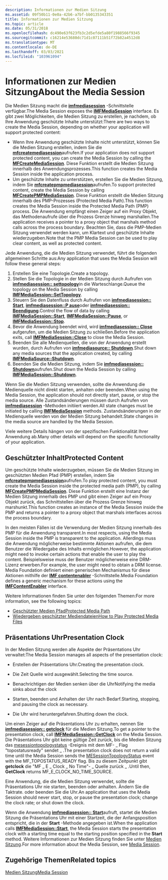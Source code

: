 ```yaml
---
description: Informationen zur Medien Sitzung
ms.assetid: 09f50b11-0e0a-42b6-a7bf-bb0135343351
title: Informationen zur Medien Sitzung
ms.topic: article
ms.date: 05/31/2018
ms.openlocfilehash: dc490e63f623fb3c2d5efde5a80f1988566f9345
ms.sourcegitcommit: c16214e53680dc71d1c07111b51f72b82a4512d8
ms.translationtype: MT
ms.contentlocale: de-DE
ms.lasthandoff: 03/03/2021
ms.locfileid: "103961094"
---
```

# <a name="about-the-media-session"></a><span data-ttu-id="e4cbd-103">Informationen zur Medien Sitzung</span><span class="sxs-lookup"><span data-stu-id="e4cbd-103">About the Media Session</span></span>

<span data-ttu-id="e4cbd-104">Die Medien Sitzung macht die [**imfmediasession**](/windows/desktop/api/mfidl/nn-mfidl-imfmediasession) -Schnittstelle verfügbar.</span><span class="sxs-lookup"><span data-stu-id="e4cbd-104">The Media Session exposes the [**IMFMediaSession**](/windows/desktop/api/mfidl/nn-mfidl-imfmediasession) interface.</span></span> <span data-ttu-id="e4cbd-105">Es gibt zwei Möglichkeiten, die Medien Sitzung zu erstellen, je nachdem, ob Ihre Anwendung geschützte Inhalte unterstützt:</span><span class="sxs-lookup"><span data-stu-id="e4cbd-105">There are two ways to create the Media Session, depending on whether your application will support protected content:</span></span>

-   <span data-ttu-id="e4cbd-106">Wenn Ihre Anwendung geschützte Inhalte nicht unterstützt, können Sie die Medien Sitzung erstellen, indem Sie die [**mfcreatemediasession**](/windows/desktop/api/mfidl/nf-mfidl-mfcreatemediasession)aufrufen.</span><span class="sxs-lookup"><span data-stu-id="e4cbd-106">If your application does not support protected content, you can create the Media Session by calling the [**MFCreateMediaSession**](/windows/desktop/api/mfidl/nf-mfidl-mfcreatemediasession).</span></span> <span data-ttu-id="e4cbd-107">Diese Funktion erstellt die Medien Sitzung innerhalb des Anwendungsprozesses.</span><span class="sxs-lookup"><span data-stu-id="e4cbd-107">This function creates the Media Session inside the application process.</span></span>
-   <span data-ttu-id="e4cbd-108">Um geschützte Inhalte zu unterstützen, erstellen Sie die Medien Sitzung, indem Sie [**mfcreatepmpmediasession**](/windows/desktop/api/mfidl/nf-mfidl-mfcreatepmpmediasession)aufrufen.</span><span class="sxs-lookup"><span data-stu-id="e4cbd-108">To support protected content, create the Media Session by calling [**MFCreatePMPMediaSession**](/windows/desktop/api/mfidl/nf-mfidl-mfcreatepmpmediasession).</span></span> <span data-ttu-id="e4cbd-109">Diese Funktion erstellt die Medien Sitzung innerhalb des PMP-Prozesses (Protected Media Path).</span><span class="sxs-lookup"><span data-stu-id="e4cbd-109">This function creates the Media Session inside the Protected Media Path (PMP) process.</span></span> <span data-ttu-id="e4cbd-110">Die Anwendung empfängt einen Zeiger auf ein Proxy Objekt, das Methodenaufrufe über die Prozess Grenze hinweg marshallen.</span><span class="sxs-lookup"><span data-stu-id="e4cbd-110">The application receives a pointer to a proxy object that marshals method calls across the process boundary.</span></span> <span data-ttu-id="e4cbd-111">Beachten Sie, dass die PMP-Medien Sitzung verwendet werden kann, um Klartext und geschützte Inhalte wiederzugeben.</span><span class="sxs-lookup"><span data-stu-id="e4cbd-111">Note that the PMP Media Session can be used to play clear content, as well as protected content.</span></span>

<span data-ttu-id="e4cbd-112">Jede Anwendung, die die Medien Sitzung verwendet, führt die folgenden allgemeinen Schritte aus:</span><span class="sxs-lookup"><span data-stu-id="e4cbd-112">Any application that uses the Media Session will follow these general steps:</span></span>

1.  <span data-ttu-id="e4cbd-113">Erstellen Sie eine Topologie.</span><span class="sxs-lookup"><span data-stu-id="e4cbd-113">Create a topology.</span></span>
2.  <span data-ttu-id="e4cbd-114">Stellen Sie die Topologie in der Medien Sitzung durch Aufrufen von [**imfmediasession:: settopology**](/windows/desktop/api/mfidl/nf-mfidl-imfmediasession-settopology)in die Warteschlange.</span><span class="sxs-lookup"><span data-stu-id="e4cbd-114">Queue the topology on the Media Session by calling [**IMFMediaSession::SetTopology**](/windows/desktop/api/mfidl/nf-mfidl-imfmediasession-settopology).</span></span>
3.  <span data-ttu-id="e4cbd-115">Steuern Sie den Datenfluss durch Aufrufen von [**imfmediasession:: Start**](/windows/desktop/api/mfidl/nf-mfidl-imfmediasession-start), [**imfmediasession::P ause**](/windows/desktop/api/mfidl/nf-mfidl-imfmediasession-pause)oder [**imfmediasession:: Beendigung**](/windows/desktop/api/mfidl/nf-mfidl-imfmediasession-stop).</span><span class="sxs-lookup"><span data-stu-id="e4cbd-115">Control the flow of data by calling [**IMFMediaSession::Start**](/windows/desktop/api/mfidl/nf-mfidl-imfmediasession-start), [**IMFMediaSession::Pause**](/windows/desktop/api/mfidl/nf-mfidl-imfmediasession-pause), or [**IMFMediaSession::Stop**](/windows/desktop/api/mfidl/nf-mfidl-imfmediasession-stop).</span></span>
4.  <span data-ttu-id="e4cbd-116">Bevor die Anwendung beendet wird, wird [**imfmediasession:: Close**](/windows/desktop/api/mfidl/nf-mfidl-imfmediasession-close) aufgerufen, um die Medien Sitzung zu schließen.</span><span class="sxs-lookup"><span data-stu-id="e4cbd-116">Before the application exits, call [**IMFMediaSession::Close**](/windows/desktop/api/mfidl/nf-mfidl-imfmediasession-close) to close the Media Session.</span></span>
5.  <span data-ttu-id="e4cbd-117">Beenden Sie alle Medienquellen, die von der Anwendung erstellt wurden, durch Aufrufen von [**imfmediasource:: Shutdown**](/windows/desktop/api/mfidl/nf-mfidl-imfmediasource-shutdown).</span><span class="sxs-lookup"><span data-stu-id="e4cbd-117">Shut down any media sources that the application created, by calling [**IMFMediaSource::Shutdown**](/windows/desktop/api/mfidl/nf-mfidl-imfmediasource-shutdown).</span></span>
6.  <span data-ttu-id="e4cbd-118">Beenden Sie die Medien Sitzung, indem Sie [**imfmediasession:: Shutdown**](/windows/desktop/api/mfidl/nf-mfidl-imfmediasession-shutdown)aufrufen.</span><span class="sxs-lookup"><span data-stu-id="e4cbd-118">Shut down the Media Session by calling [**IMFMediaSession::Shutdown**](/windows/desktop/api/mfidl/nf-mfidl-imfmediasession-shutdown).</span></span>

<span data-ttu-id="e4cbd-119">Wenn Sie die Medien Sitzung verwenden, sollte die Anwendung die Medienquelle nicht direkt starten, anhalten oder beenden.</span><span class="sxs-lookup"><span data-stu-id="e4cbd-119">When using the Media Session, the application should not directly start, pause, or stop the media source.</span></span> <span data-ttu-id="e4cbd-120">Alle Zustandsänderungen müssen durch Aufrufen von [**imfmediasession**](/windows/desktop/api/mfidl/nn-mfidl-imfmediasession) -Methoden initiiert werden.</span><span class="sxs-lookup"><span data-stu-id="e4cbd-120">All state changes must be initiated by calling [**IMFMediaSession**](/windows/desktop/api/mfidl/nn-mfidl-imfmediasession) methods.</span></span> <span data-ttu-id="e4cbd-121">Zustandsänderungen in der Medienquelle werden von der Medien Sitzung behandelt.</span><span class="sxs-lookup"><span data-stu-id="e4cbd-121">State changes in the media source are handled by the Media Session.</span></span>

<span data-ttu-id="e4cbd-122">Viele weitere Details hängen von der spezifischen Funktionalität Ihrer Anwendung ab.</span><span class="sxs-lookup"><span data-stu-id="e4cbd-122">Many other details will depend on the specific functionality of your application.</span></span>

## <a name="protected-content"></a><span data-ttu-id="e4cbd-123">Geschützter Inhalt</span><span class="sxs-lookup"><span data-stu-id="e4cbd-123">Protected Content</span></span>

<span data-ttu-id="e4cbd-124">Um geschützte Inhalte wiederzugeben, müssen Sie die Medien Sitzung im geschützten Medien Pfad (PMP) erstellen, indem Sie [**mfcreatepmpmediasession**](/windows/desktop/api/mfidl/nf-mfidl-mfcreatepmpmediasession)aufrufen.</span><span class="sxs-lookup"><span data-stu-id="e4cbd-124">To play protected content, you must create the Media Session inside the protected media path (PMP), by calling [**MFCreatePMPMediaSession**](/windows/desktop/api/mfidl/nf-mfidl-mfcreatepmpmediasession).</span></span> <span data-ttu-id="e4cbd-125">Diese Funktion erstellt eine Instanz der Medien Sitzung innerhalb des PMP und gibt einen Zeiger auf ein Proxy Objekt zurück, das Schnittstellen über die Prozess Grenze hinweg marshunkt.</span><span class="sxs-lookup"><span data-stu-id="e4cbd-125">This function creates an instance of the Media Session inside the PMP and returns a pointer to a proxy object that marshals interfaces across the process boundary.</span></span>

<span data-ttu-id="e4cbd-126">In den meisten Fällen ist die Verwendung der Medien Sitzung innerhalb des PMP für die Anwendung transparent.</span><span class="sxs-lookup"><span data-stu-id="e4cbd-126">In most respects, using the Media Session inside the PMP is transparent to the application.</span></span> <span data-ttu-id="e4cbd-127">Allerdings muss die Anwendung möglicherweise bestimmte Aktionen aufrufen, die dem Benutzer die Wiedergabe des Inhalts ermöglichen.</span><span class="sxs-lookup"><span data-stu-id="e4cbd-127">However, the application might need to invoke certain actions that enable the user to play the content.</span></span> <span data-ttu-id="e4cbd-128">Beispielsweise muss der Benutzer möglicherweise eine DRM-Lizenz erwerben.</span><span class="sxs-lookup"><span data-stu-id="e4cbd-128">For example, the user might need to obtain a DRM license.</span></span> <span data-ttu-id="e4cbd-129">Media Foundation definiert einen generischen Mechanismus für diese Aktionen mithilfe der [**IMF contentenabler**](/windows/desktop/api/mfidl/nn-mfidl-imfcontentenabler) -Schnittstelle.</span><span class="sxs-lookup"><span data-stu-id="e4cbd-129">Media Foundation defines a generic mechanism for these actions using the [**IMFContentEnabler**](/windows/desktop/api/mfidl/nn-mfidl-imfcontentenabler) interface.</span></span>

<span data-ttu-id="e4cbd-130">Weitere Informationen finden Sie unter den folgenden Themen:</span><span class="sxs-lookup"><span data-stu-id="e4cbd-130">For more information, see the following topics:</span></span>

-   [<span data-ttu-id="e4cbd-131">Geschützter Medien Pfad</span><span class="sxs-lookup"><span data-stu-id="e4cbd-131">Protected Media Path</span></span>](protected-media-path.md)
-   [<span data-ttu-id="e4cbd-132">Wiedergeben geschützter Mediendateien</span><span class="sxs-lookup"><span data-stu-id="e4cbd-132">How to Play Protected Media Files</span></span>](how-to-play-protected-media-files.md)

## <a name="presentation-clock"></a><span data-ttu-id="e4cbd-133">Präsentations Uhr</span><span class="sxs-lookup"><span data-stu-id="e4cbd-133">Presentation Clock</span></span>

<span data-ttu-id="e4cbd-134">In der Medien Sitzung werden alle Aspekte der Präsentations Uhr verwaltet:</span><span class="sxs-lookup"><span data-stu-id="e4cbd-134">The Media Session manages all aspects of the presentation clock:</span></span>

-   <span data-ttu-id="e4cbd-135">Erstellen der Präsentations Uhr.</span><span class="sxs-lookup"><span data-stu-id="e4cbd-135">Creating the presentation clock.</span></span>

-   <span data-ttu-id="e4cbd-136">Die Zeit Quelle wird ausgewählt.</span><span class="sxs-lookup"><span data-stu-id="e4cbd-136">Selecting the time source.</span></span>

-   <span data-ttu-id="e4cbd-137">Benachrichtigen der Medien senken über die Uhr</span><span class="sxs-lookup"><span data-stu-id="e4cbd-137">Notifying the media sinks about the clock</span></span>

-   <span data-ttu-id="e4cbd-138">Starten, beenden und Anhalten der Uhr nach Bedarf.</span><span class="sxs-lookup"><span data-stu-id="e4cbd-138">Starting, stopping, and pausing the clock as necessary.</span></span>

-   <span data-ttu-id="e4cbd-139">Die Uhr wird heruntergefahren.</span><span class="sxs-lookup"><span data-stu-id="e4cbd-139">Shutting down the clock.</span></span>

<span data-ttu-id="e4cbd-140">Um einen Zeiger auf die Präsentations Uhr zu erhalten, nennen Sie [**imfmediasession:: getclock**](/windows/desktop/api/mfidl/nf-mfidl-imfmediasession-getclock) für die Medien Sitzung.</span><span class="sxs-lookup"><span data-stu-id="e4cbd-140">To get a pointer to the presentation clock, call [**IMFMediaSession::GetClock**](/windows/desktop/api/mfidl/nf-mfidl-imfmediasession-getclock) on the Media Session.</span></span> <span data-ttu-id="e4cbd-141">Die Präsentations Uhr gibt keine gültige Zeit zurück, bis die Medien Sitzung das [mesessiontopologystatus](mesessiontopologystatus.md) -Ereignis mit dem MF- \_ Flag "topostatusready" sendet \_ .</span><span class="sxs-lookup"><span data-stu-id="e4cbd-141">The presentation clock does not return a valid time until the Media Session sends the [MESessionTopologyStatus](mesessiontopologystatus.md) event with the MF\_TOPOSTATUS\_READY flag.</span></span> <span data-ttu-id="e4cbd-142">Bis zu diesem Zeitpunkt gibt **getclock** die "MF \_ E \_ Clock \_ No Time"- \_ Quelle zurück \_ .</span><span class="sxs-lookup"><span data-stu-id="e4cbd-142">Until then, **GetClock** returns MF\_E\_CLOCK\_NO\_TIME\_SOURCE.</span></span>

<span data-ttu-id="e4cbd-143">Eine Anwendung, die die Medien Sitzung verwendet, sollte die Präsentations Uhr nie starten, beenden oder anhalten. Ändern Sie die Taktrate. oder beenden Sie die Uhr.</span><span class="sxs-lookup"><span data-stu-id="e4cbd-143">An application that uses the Media Session should never start, stop, or pause the presentation clock; change the clock rate; or shut down the clock.</span></span>

<span data-ttu-id="e4cbd-144">Wenn die Anwendung [**imfmediasession:: Start**](/windows/desktop/api/mfidl/nf-mfidl-imfmediasession-start)aufruft, startet die Medien Sitzung die Präsentations Uhr mit einer Startzeit, die der Anfangsposition entspricht, die in der **Start** -Methode angegeben ist.</span><span class="sxs-lookup"><span data-stu-id="e4cbd-144">When the application calls [**IMFMediaSession::Start**](/windows/desktop/api/mfidl/nf-mfidl-imfmediasession-start), the Media Session starts the presentation clock with a starting time equal to the starting position specified in the **Start** method.</span></span> <span data-ttu-id="e4cbd-145">Weitere Informationen zur Medien Sitzung finden Sie unter [Medien Sitzung](media-session.md).</span><span class="sxs-lookup"><span data-stu-id="e4cbd-145">For more information about the Media Session, see [Media Session](media-session.md).</span></span>

## <a name="related-topics"></a><span data-ttu-id="e4cbd-146">Zugehörige Themen</span><span class="sxs-lookup"><span data-stu-id="e4cbd-146">Related topics</span></span>

<dl> <dt>

[<span data-ttu-id="e4cbd-147">Medien Sitzung</span><span class="sxs-lookup"><span data-stu-id="e4cbd-147">Media Session</span></span>](media-session.md)
</dt> </dl>

 

 




